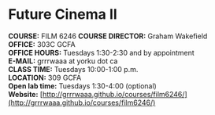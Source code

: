 # Future Cinema II

**COURSE:** FILM 6246
**COURSE DIRECTOR:** Graham Wakefield   
**OFFICE:** 303C GCFA   
**OFFICE HOURS:** Tuesdays 1:30-2:30 and by appointment    
**E-MAIL:** grrrwaaa at yorku dot ca   
**CLASS TIME:** Tuesdays 10:00-1:00 p.m.   
**LOCATION:** 309 GCFA   
**Open lab time:** Tuesdays 1:30-4:00 (optional)   
**Website:** [http://grrrwaaa.github.io/courses/film6246/](http://grrrwaaa.github.io/courses/film6246/)